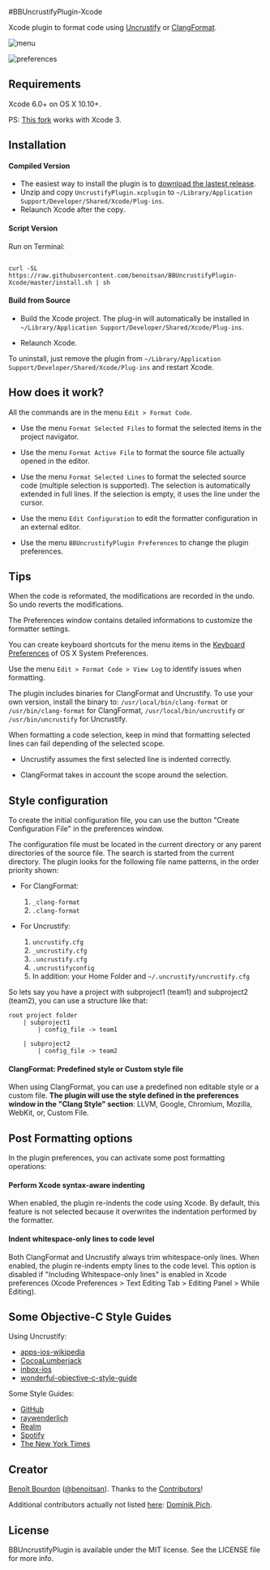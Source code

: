 #BBUncrustifyPlugin-Xcode

Xcode plugin to format code using [Uncrustify](http://uncrustify.sourceforge.net) or [ClangFormat](http://clang.llvm.org/docs/ClangFormat.html). 

![menu](https://github.com/benoitsan/BBUncrustifyPlugin-Xcode/blob/master/images/menu.png)

![preferences](https://github.com/benoitsan/BBUncrustifyPlugin-Xcode/blob/master/images/preferences.png)

## Requirements

Xcode 6.0+ on OS X 10.10+.

PS: [This fork](https://github.com/1951FDG/BBUncrustifyPlugin-Xcode) works with Xcode 3.

## Installation

#### Compiled Version

* The easiest way to install the plugin is to [download the lastest release](https://github.com/benoitsan/BBUncrustifyPlugin-Xcode/releases/latest).
* Unzip and copy `UncrustifyPlugin.xcplugin` to `~/Library/Application Support/Developer/Shared/Xcode/Plug-ins`.
* Relaunch Xcode after the copy.

#### Script Version

Run on Terminal:

```shell

curl -SL https://raw.githubusercontent.com/benoitsan/BBUncrustifyPlugin-Xcode/master/install.sh | sh
```

#### Build from Source

* Build the Xcode project. The plug-in will automatically be installed in `~/Library/Application Support/Developer/Shared/Xcode/Plug-ins`. 

* Relaunch Xcode.

To uninstall, just remove the plugin from `~/Library/Application Support/Developer/Shared/Xcode/Plug-ins` and restart Xcode.

## How does it work?

All the commands are in the menu `Edit > Format Code`.

* Use the menu `Format Selected Files` to format the selected items in the project navigator.

* Use the menu `Format Active File` to format the source file actually opened in the editor. 

* Use the menu `Format Selected Lines` to format the selected source code (multiple selection is supported). The selection is automatically extended in full lines. If the selection is empty, it uses the line under the cursor.

* Use the menu `Edit Configuration` to edit the formatter configuration in an external editor.

* Use the menu `BBUncrustifyPlugin Preferences` to change the plugin preferences.

## Tips

When the code is reformated, the modifications are recorded in the undo. So undo reverts the modifications.

The Preferences window contains detailed informations to customize the formatter settings.

You can create keyboard shortcuts for the menu items in the [Keyboard Preferences](http://support.apple.com/kb/ph3957) of OS X System Preferences.

Use the menu `Edit > Format Code > View Log` to identify issues when formatting.

The plugin includes binaries for ClangFormat and Uncrustify. To use your own version, install the binary to: `/usr/local/bin/clang-format` or `/usr/bin/clang-format` for ClangFormat, `/usr/local/bin/uncrustify` or `/usr/bin/uncrustify` for Uncrustify.

When formatting a code selection, keep in mind that formatting selected lines can fail depending of the selected scope. 

- Uncrustify assumes the first selected line is indented correctly. 

- ClangFormat takes in account the scope around the selection.

## Style configuration

To create the initial configuration file, you can use the button "Create Configuration File" in the preferences window.

The configuration file must be located in the current directory or any parent directories of the source file. The search is started from the current directory. The plugin looks for the following file name patterns, in the order priority shown:

- For ClangFormat: 

	1. `_clang-format`
	2. `.clang-format`

- For Uncrustify: 
	1. `uncrustify.cfg`
	2. `_uncrustify.cfg`
	3. `.uncrustify.cfg`
	4. `.uncrustifyconfig`
	5. In addition: your Home Folder and `~/.uncrustify/uncrustify.cfg`
	

So lets say you have a project with subproject1 (team1) and subproject2 (team2), you can use a structure like that:

```
root project folder
	| subproject1
		| config_file -> team1

	| subproject2
		| config_file -> team2
```

#### ClangFormat: Predefined style or Custom style file

When using ClangFormat, you can use a predefined non editable style or a custom file. **The plugin will use the style defined in the preferences window in the "Clang Style" section**: LLVM, Google, Chromium, Mozilla, WebKit, or, Custom File.

## Post Formatting options

In the plugin preferences, you can activate some post formatting operations:

#### Perform Xcode syntax-aware indenting

When enabled, the plugin re-indents the code using Xcode. By default, this feature is not selected because it overwrites the indentation performed by the formatter.

#### Indent whitespace-only lines to code level

Both ClangFormat and Uncrustify always trim whitespace-only lines. When enabled, the plugin re-indents empty lines to the code level. This option is disabled if "Including Whitespace-only lines" is enabled in Xcode preferences (Xcode Preferences > Text Editing Tab > Editing Panel > While Editing).


## Some Objective-C Style Guides

Using Uncrustify:

- [apps-ios-wikipedia](https://github.com/wikimedia/apps-ios-wikipedia)
- [CocoaLumberjack](https://github.com/CocoaLumberjack/CocoaLumberjack)
- [inbox-ios](https://github.com/nylas/inbox-ios)
- [wonderful-objective-c-style-guide](https://github.com/markeissler/wonderful-objective-c-style-guide)

Some Style Guides:

- [GitHub](https://github.com/github/objective-c-style-guide)
- [raywenderlich](https://github.com/raywenderlich/objective-c-style-guide)
- [Realm](https://github.com/realm/realm-cocoa/wiki/Objective-C-Style-Guide)
- [Spotify](https://github.com/spotify/ios-style)
- [The New York Times](https://github.com/NYTimes/objective-c-style-guide)

## Creator

[Benoît Bourdon](https://github.com/benoitsan) ([@benoitsan](https://twitter.com/benoitsan)). Thanks to the [Contributors](https://github.com/benoitsan/BBUncrustifyPlugin-Xcode/graphs/contributors)!

Additional contributors actually not listed [here](https://github.com/benoitsan/BBUncrustifyPlugin-Xcode/graphs/contributors): [Dominik Pich](https://github.com/Daij-Djan).

## License

BBUncrustifyPlugin is available under the MIT license. See the LICENSE file for more info.






